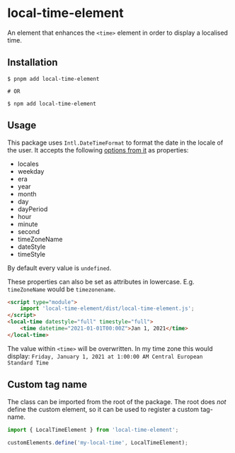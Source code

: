 # local-time-element

An element that enhances the `<time>` element in order to display a localised time.

## Installation

```shell-session
$ pnpm add local-time-element

# OR

$ npm add local-time-element
```

## Usage

This package uses `Intl.DateTimeFormat` to format the date in the locale of the user. It accepts the following
[options from it](https://developer.mozilla.org/en-US/docs/Web/JavaScript/Reference/Global_Objects/Intl/DateTimeFormat/DateTimeFormat#parameters) as properties:

- locales
- weekday
- era
- year
- month
- day
- dayPeriod
- hour
- minute
- second
- timeZoneName
- dateStyle
- timeStyle

By default every value is `undefined`.

These properties can also be set as attributes in lowercase. E.g. `timeZoneName` would be `timezonename`.

```html
<script type="module">
    import 'local-time-element/dist/local-time-element.js';
</script>
<local-time datestyle="full" timestyle="full">
    <time datetime="2021-01-01T00:00Z">Jan 1, 2021</time>
</local-time>
```

The value within `<time>` will be overwritten. In my time zone this would display:
`Friday, January 1, 2021 at 1:00:00 AM Central European Standard Time`

## Custom tag name

The class can be imported from the root of the package. The root does _not_ define the
custom element, so it can be used to register a custom tag-name.

```typescript
import { LocalTimeElement } from 'local-time-element';

customElements.define('my-local-time', LocalTimeElement);
```
